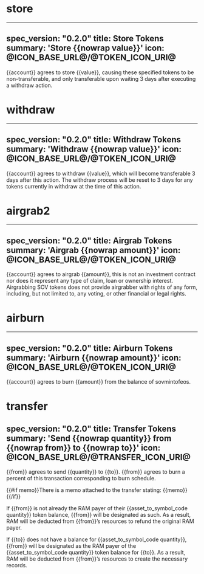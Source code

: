 <h1 class="contract">store</h1>

---
spec_version: "0.2.0"
title: Store Tokens
summary: 'Store {{nowrap value}}'
icon: @ICON_BASE_URL@/@TOKEN_ICON_URI@
---

{{account}} agrees to store {{value}}, causing these specified tokens to be non-transferable, and only transferable upon waiting 3 days after executing a withdraw action.













<h1 class="contract">withdraw</h1>

---
spec_version: "0.2.0"
title: Withdraw Tokens
summary: 'Withdraw {{nowrap value}}'
icon: @ICON_BASE_URL@/@TOKEN_ICON_URI@
---

{{account}} agrees to withdraw {{value}}, which will become transferable 3 days after this action. The withdraw process will be reset to 3 days for any tokens currently in withdraw at the time of this action.  














<h1 class="contract">airgrab2</h1>

---
spec_version: "0.2.0"
title: Airgrab Tokens
summary: 'Airgrab {{nowrap amount}}'
icon: @ICON_BASE_URL@/@TOKEN_ICON_URI@
---

{{account}} agrees to airgrab {{amount}}, this is not an investment contract nor does it represent any type of claim, loan or ownership interest.  Airgrabbing SOV tokens does not provide airgrabber with rights of any form, including, but not limited to, any voting, or other financial or legal rights.













<h1 class="contract">airburn</h1>

---
spec_version: "0.2.0"
title: Airburn Tokens
summary: 'Airburn {{nowrap amount}}'
icon: @ICON_BASE_URL@/@TOKEN_ICON_URI@
---

{{account}} agrees to burn {{amount}} from the balance of sovmintofeos.     












<h1 class="contract">transfer</h1>

spec_version: "0.2.0"
title: Transfer Tokens
summary: 'Send {{nowrap quantity}} from {{nowrap from}} to {{nowrap to}}'
icon: @ICON_BASE_URL@/@TRANSFER_ICON_URI@
---

{{from}} agrees to send {{quantity}} to {{to}}. {{from}} agrees to burn a percent of this transaction corresponding to burn schedule.

{{#if memo}}There is a memo attached to the transfer stating:
{{memo}}
{{/if}}

If {{from}} is not already the RAM payer of their {{asset_to_symbol_code quantity}} token balance, {{from}} will be designated as such. As a result, RAM will be deducted from {{from}}’s resources to refund the original RAM payer.

If {{to}} does not have a balance for {{asset_to_symbol_code quantity}}, {{from}} will be designated as the RAM payer of the {{asset_to_symbol_code quantity}} token balance for {{to}}. As a result, RAM will be deducted from {{from}}’s resources to create the necessary records. 